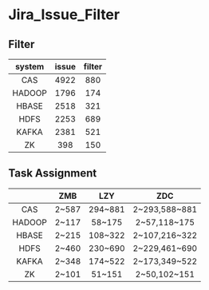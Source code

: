 # Jira_Issue_Filter

## Filter

| system | issue  | filter |
| :----: | :----: | :----: |
| CAS    |  4922  |  880  | 
| HADOOP |  1796  |  174   | 
| HBASE  |  2518  |  321   | 
| HDFS   |  2253  |  689   | 
| KAFKA  |  2381  |  521   | 
| ZK     |  398   |  150   | 

## Task Assignment

|        |         ZMB        |        LZY         |        ZDC         |
| :----: |       :----:       |       :----:       |      :----:        |  
| CAS    |        2~587       |       294~881      |    2~293,588~881   | 
| HADOOP |        2~117       |       58~175       |    2~57,118~175    | 
| HBASE  |        2~215       |       108~322      |    2~107,216~322   | 
| HDFS   |        2~460       |       230~690      |    2~229,461~690   | 
| KAFKA  |        2~348       |       174~522      |    2~173,349~522   | 
| ZK     |        2~101       |       51~151       |    2~50,102~151    | 
